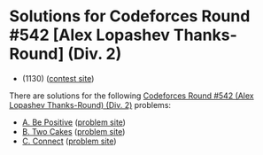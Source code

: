 # Solutions for Codeforces Round #542 [Alex Lopashev Thanks-Round] (Div. 2)

* (1130) ([contest site](https://codeforces.com/contest/1130))

There are solutions for the following [Codeforces Round #542 (Alex Lopashev Thanks-Round) (Div. 2)](https://codeforces.com/contest/1130) problems:

- [A. Be Positive](a.cc)
  ([problem site](https://codeforces.com/contest/1130/problem/A))
- [B. Two Cakes](b.cc)
  ([problem site](https://codeforces.com/contest/1130/problem/B))
- [C. Connect](c.cc)
  ([problem site](https://codeforces.com/contest/1130/problem/C))

